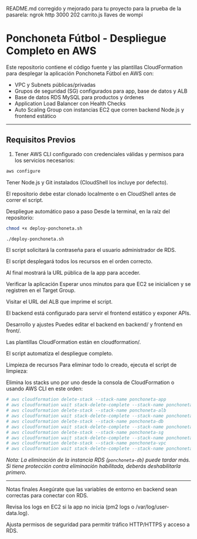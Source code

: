README.md corregido y mejorado para tu proyecto
para la prueba de la pasarela: ngrok http 3000 
202 carrito.js llaves de wompi

# Ponchoneta Fútbol - Despliegue Completo en AWS

Este repositorio contiene el código fuente y las plantillas CloudFormation para desplegar la aplicación Ponchoneta Fútbol en AWS con:

- VPC y Subnets públicas/privadas
- Grupos de seguridad (SG) configurados para app, base de datos y ALB
- Base de datos RDS MySQL para productos y órdenes
- Application Load Balancer con Health Checks
- Auto Scaling Group con instancias EC2 que corren backend Node.js y frontend estático

---

## Requisitos Previos

1. Tener AWS CLI configurado con credenciales válidas y permisos para los servicios necesarios:

```bash
aws configure
```
Tener Node.js y Git instalados (CloudShell los incluye por defecto).

El repositorio debe estar clonado localmente o en CloudShell antes de correr el script.

Despliegue automático paso a paso
Desde la terminal, en la raíz del repositorio:

```bash
chmod +x deploy-ponchoneta.sh

./deploy-ponchoneta.sh

```
El script solicitará la contraseña para el usuario administrador de RDS.

El script desplegará todos los recursos en el orden correcto.

Al final mostrará la URL pública de la app para acceder.

Verificar la aplicación
Esperar unos minutos para que EC2 se inicialicen y se registren en el Target Group.

Visitar el URL del ALB que imprime el script.

El backend está configurado para servir el frontend estático y exponer APIs.

Desarrollo y ajustes
Puedes editar el backend en backend/ y frontend en front/.

Las plantillas CloudFormation están en cloudformation/.

El script automatiza el despliegue completo.

Limpieza de recursos
Para eliminar todo lo creado, ejecuta el script de limpieza:


Elimina los stacks uno por uno desde la consola de CloudFormation o usando AWS CLI en este orden:
```bash
# aws cloudformation delete-stack --stack-name ponchoneta-app
# aws cloudformation wait stack-delete-complete --stack-name ponchoneta-app
# aws cloudformation delete-stack --stack-name ponchoneta-alb
# aws cloudformation wait stack-delete-complete --stack-name ponchoneta-alb
# aws cloudformation delete-stack --stack-name ponchoneta-db
# aws cloudformation wait stack-delete-complete --stack-name ponchoneta-db
# aws cloudformation delete-stack --stack-name ponchoneta-sg
# aws cloudformation wait stack-delete-complete --stack-name ponchoneta-sg
# aws cloudformation delete-stack --stack-name ponchoneta-vpc
# aws cloudformation wait stack-delete-complete --stack-name ponchoneta-vpc
```
*Nota: La eliminación de la instancia RDS (`ponchoneta-db`) puede tardar más. Si tiene protección contra eliminación habilitada, deberás deshabilitarla primero.*

---
Notas finales
Asegúrate que las variables de entorno en backend sean correctas para conectar con RDS.

Revisa los logs en EC2 si la app no inicia (pm2 logs o /var/log/user-data.log).

Ajusta permisos de seguridad para permitir tráfico HTTP/HTTPS y acceso a RDS.